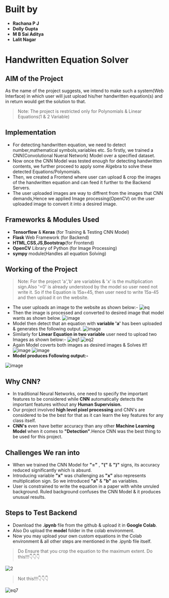 # Built by
- **Rachana P J**
- **Dolly Gupta**
- **M B Sai Aditya**
- **Lalit Nagar**

# Handwritten Equation Solver


## AIM of the Project
As the name of the project suggests, we intend to make such a system(Web Interface) in which user will just upload his/her handwritten equation(s) and in return would get the solution to that.
> Note: The project is restricted only for Polynomials & Linear Equations(1 & 2 Variable)

## Implementation
- For detecting handwritten equation, we need to detect number,mathematical symbols,variables etc. So firstly, we trained a CNN(Convolutional Nueral Network) Model over a specified dataset.
- Now once the CNN Model was tested enough for detecting handwritten contents, we further proceed to apply some Algebra to solve these detected Equations/Polynomials.
- Then, we created a Frontend where user can upload & crop the images of the handwritten equation and can feed it further to the Backend Servers.
- The user uploaded images are way to diffrent from the images that CNN demands,Hence we applied Image processing(OpenCV) on the user uploaded image to convert it into a desired image.

## Frameworks & Modules Used
- **Tensorflow** & **Keras** (for Training & Testing CNN Model)
- **Flask** Web Framework (for Backend)
- **HTML**,**CSS**,**JS**,**Bootstrap**(for Frontend)
- **OpenCV** Library of Python (for Image Processing)
- **sympy** module(Handles all equation Solving)

## Working of the Project
> Note: For the project 'a','b' are variables & 'x' is the multiplication sign.Also '=0' is already understood by the model so user need not write it. So if the Equation is 15a=45, then user need to write 15a-45 and then upload it on the website.
- The user uploads an image to the website as shown below:-
![eq](https://user-images.githubusercontent.com/85332648/161968276-040dad35-b81d-4a47-b595-f428496ff800.jpeg)
- Then the image is processed and converted to desired image that model wants as shown below.
![image](https://user-images.githubusercontent.com/85332648/161968517-78d5adaf-96bc-472b-a5c2-7dbab94c7bdf.png)
- Model then detect that an equation with **variable 'a'** has been uploaded & generates the following output.
![image](https://user-images.githubusercontent.com/85332648/161969317-027e503f-a9a7-45b4-b077-d06458b8e9b0.png)
- Similarly for **Linear Equation in two variable** user need to upload two Images as shown below:-
![eq1](https://user-images.githubusercontent.com/85332648/161969873-2dd69652-67b2-4930-9de3-c97184875e3c.jpeg)
![eq2](https://user-images.githubusercontent.com/85332648/161969912-505cc709-95ba-492b-bfd7-dcce54944027.jpeg)
- Again Model coverts both images as desired images & Solves it!!
![image](https://user-images.githubusercontent.com/85332648/161970223-07b7aaa5-ef10-49d9-b28e-d6ff49df8766.png)
![image](https://user-images.githubusercontent.com/85332648/161970272-64c63894-d011-4e15-9264-5f33c4609531.png)
- **Model produces Following output:-**

![image](https://user-images.githubusercontent.com/85332648/161970375-8d5d9888-e699-4a15-819d-52a759ddd2cc.png)

## Why CNN?
- In traditional Neural Networks, one need to specify the important features to be considered while **CNN** automatically detects the important features without any **Human Supervision.**
- Our project involved **high level pixel processing** and CNN's are considered to be the best for that as it can learn the key features for any class itself.
- **CNN's** even have better accuracy than any other **Machine Learning Model** when it comes to **"Detection"**.Hence CNN was the best thing to be used for this project.

## Challenges We ran into
- When we trained the CNN Model for **"="** , **"("** & **")"** signs, its accuracy reduced significantly which is absurd.
- Introducing variable **"x"** was challenging as **"x"** also represents multiplication sign. So we introduced **"a"** & **"b"** as variables.
- User is constrained to write the equation in a paper with white unruled background. Ruled background confuses the CNN Model & it produces unusual results.

## Steps to Test Backend
- Download the **.ipynb** file from the github & upload it in **Google Colab**.
- Also Do upload the **model** folder in the colab environment.
- Now you may upload your own custom equations in the Colab environment & all other steps are mentioned in the .ipynb file itself.
> Do Ensure that you crop the equation to the maximum extent.
> Do this!!!👇👇👇

![2](https://user-images.githubusercontent.com/85332648/161974694-5f5fb2a0-1244-47f1-b9c5-3164d41d216c.jpeg)
> Not this!!!👇👇👇

![eq7](https://user-images.githubusercontent.com/85332648/161974775-dd58c278-7488-45ca-b272-f08e15a5ce46.jpeg)


